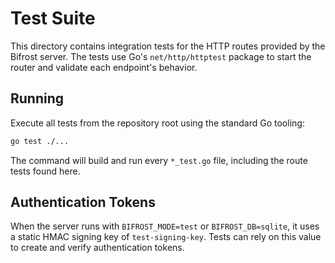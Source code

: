 # Test Suite

This directory contains integration tests for the HTTP routes provided by the Bifrost server. The tests use Go's `net/http/httptest` package to start the router and validate each endpoint's behavior.

## Running

Execute all tests from the repository root using the standard Go tooling:

```bash
go test ./...
```

The command will build and run every `*_test.go` file, including the route tests found here.

## Authentication Tokens

When the server runs with `BIFROST_MODE=test` or `BIFROST_DB=sqlite`, it uses a
static HMAC signing key of `test-signing-key`. Tests can rely on this value to
create and verify authentication tokens.
